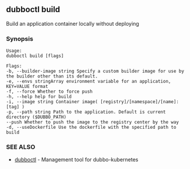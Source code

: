 ## dubboctl build

Build an application container locally without deploying

### Synopsis

    Usage:
    dubboctl build [flags]

    Flags:
    -b, --builder-image string Specify a custom builder image for use by the builder other than its default.
    -e, --envs stringArray environment variable for an application, KEY=VALUE format
    -f, --force Whether to force push
    -h, --help help for build
    -i, --image string Container image( [registry]/[namespace]/[name]:[tag] )
    -p, --path string Path to the application. Default is current directory ($DUBBO_PATH)
    --push Whether to push the image to the registry center by the way
    -d, --useDockerfile Use the dockerfile with the specified path to build

### SEE ALSO

* [dubboctl](dubboctl.md) - Management tool for dubbo-kubernetes